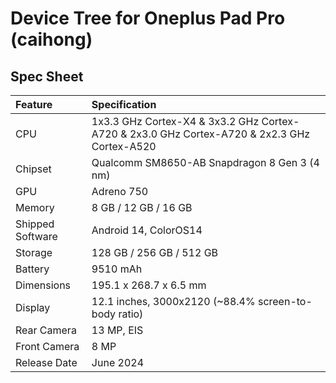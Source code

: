 #  Device Tree for Oneplus Pad Pro (caihong)

## Spec Sheet

| Feature                 | Specification                                                              |
| :---------------------- | :--------------------------------                                          |
| CPU                     | 1x3.3 GHz Cortex-X4 & 3x3.2 GHz Cortex-A720 & 2x3.0 GHz Cortex-A720 & 2x2.3 GHz Cortex-A520|
| Chipset                 | Qualcomm SM8650-AB Snapdragon 8 Gen 3 (4 nm)                                      |
| GPU                     | Adreno 750                                                                 |
| Memory                  | 8 GB / 12 GB / 16 GB                                                               |
| Shipped Software        | Android 14, ColorOS14                                                      |
| Storage                 | 128 GB / 256 GB / 512 GB                                                           |
| Battery                 | 9510 mAh                                                                   |
| Dimensions              | 195.1 x 268.7 x 6.5 mm                                |
| Display                 | 12.1 inches, 3000x2120 (~88.4% screen-to-body ratio)                      |
| Rear Camera             | 13 MP, EIS                            |
| Front Camera            | 8 MP                                            |
| Release Date            | June 2024                                                               |
